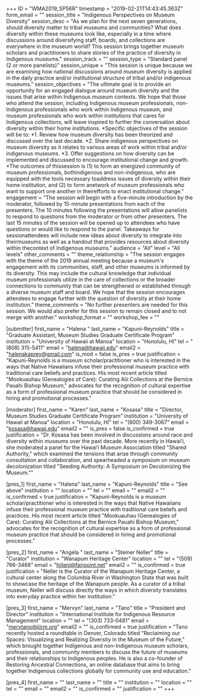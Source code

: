 +++
ID = "WMA2019_SP56R"
timestamp = "2019-02-21T14:43:45.363Z"
form_email = ""
session_title = "Indigenous Perspectives on Museum Diversity"
session_desc = "As we plan for the next seven generations, should diversity matter to tribal museums and communities? What does diversity within these museums look like, especially in a time where discussions around diversifying staff, boards, and collections are everywhere in the museum world? This session brings together museum scholars and practitioners to share stories of the practice of diversity in Indigenous museums."
session_track = ""
session_type = "Standard panel (2 or more panelists)"
session_unique = "This session is unique because we are examining how national discussions around museum diversity is applied in the daily practice and/or institutional structure of tribal and/or indigenous museums."
session_objectives = "The ultimate goal is to provide an opportunity for an engaged dialogue around museum diversity and the issues that arise within Indigenous museum contexts. We hope that those who attend the session, including Indigenous museum professionals, non-Indigenous professionals who work within Indigenous museum, and museum professionals who work within institutions that cares for Indigenous collections, will leave inspired to further the conversation about diversity within their home institutions. *Specific objectives of the session will be to: *1. Review how museum diversity has been theorized and discussed over the last decade. *2. Share indigenous perspectives on museum diversity as it relates to various areas of work within tribal and/or indigenous museums. *3. Offer suggestions on how diversity can be implemented and discussed to encourage institutional change and growth. *The outcomes of thissession is (1) to form an energized community of museum professionals, bothindigenous and non-indigenous, who are equipped with the tools necessary toaddress issues of diversity within their home institution, and (2) to form anetwork of museum professionals who want to support one another in theirefforts to enact institutional change."
engagement = "The session will begin with a five-minute introduction by the moderator, followed by 15-minute presentations from each of the presenters. The 10 minutes following the presentations will allow panelists to respond to questions from the moderator or from other presenters. The last 15 minutes of the session will be opened up to attendees who have questions or would like to respond to the panel. Takeaways for sessionattendees will include new ideas about diversity to integrate into theirmuseums as well as a handout that provides resources about diversity within thecontext of Indigenous museums."
audience = "All"
level = "All levels"
other_comments = ""
theme_relationship = "The session engages with the theme of the 2019 annual meeting because a museum's engagement with its communities, staff, and other museums is informed by its diversity. This may include the cultural knowledge that individual museum professionals utilize in the care of collections or the broader connections to community that can be strengthened or established through a diverse museum staff and board. We hope that the session encourages attendees to engage further with the question of diversity at their home institution."
theme_comments = "No further presenters are needed for this session. We would also prefer for this session to remain closed and to not merge with another."
workshop_format = ""
workshop_fee = ""

[submitter]
first_name = "Halena "
last_name = "Kapuni-Reynolds"
title = "Graduate Assistant, Museum Studies Graduate Certificate Program"
institution = "University of Hawaii at Manoa"
location = "Honolulu, HI"
tel = "(808) 315-5411"
email = "halena@hawaii.edu"
email2 = "halenakaprey@gmail.com"
is_mod = false
is_pres = true
justification = "Kapuni-Reynolds is a museum scholar/practitioner who is interested in the ways that Native Hawaiians infuse their professional museum practice with traditional care beliefs and practices. His most recent article titled \"Mookuauhau (Genealogies of Care): Curating Alii Collections at the Bernice Pauahi Bishop Museum,\" advocates for the recognition of cultural expertise as a form of professional museum practice that should be considered in hiring and promotional processes."

[moderator]
first_name = "Karen"
last_name = "Kosasa"
title = "Director, Museum Studies Graduate Certificate Program"
institution = "University of Hawaii at Manoa"
location = "Honolulu, HI"
tel = "(800) 349-3067"
email = "kosasa@hawaii.edu"
email2 = ""
is_pres = false
is_confirmed = true
justification = "Dr. Kosasa has been involved in discussions around race and diversity within museums over the past decade. More recently in Hawaiʻi, she moderated a panel for the Hawaiʻi Museum Association titled \"Shared Authority,\" which examined the tensions that arise through community consultation and collaboration, and spearheaded a symposium on museum decolonization titled \"Seeding Authority: A Symposium on Decolonizing the Museum.\""

[pres_1]
first_name = "Halena"
last_name = "Kapuni-Reynolds"
title = "See above"
institution = ""
location = ""
tel = ""
email = ""
email2 = ""
is_confirmed = true
justification = "Kapuni-Reynolds is a museum scholar/practitioner who is interested in the ways that Native Hawaiians infuse their professional museum practice with traditional care beliefs and practices. His most recent article titled \"Mookuauhau (Genealogies of Care): Curating Alii Collections at the Bernice Pauahi Bishop Museum,\" advocates for the recognition of cultural expertise as a form of professional museum practice that should be considered in hiring and promotional processes."

[pres_2]
first_name = "Angela "
last_name = "Steiner Neller"
title = "Curator"
institution = "Wanapum Heritage Center"
location = ""
tel = "(509) 766-3468"
email = "hiilani@fairpoint.net"
email2 = ""
is_confirmed = true
justification = "Neller is the Curator of the Wanapum Heritage Center, a cultural center along the Columbia River in Washington State that was built to showcase the heritage of the Wanapum people. As a curator of a tribal museum, Neller will discuss directly the ways in which diversity translates into everyday practice within her institution."

[pres_3]
first_name = "Mervyn"
last_name = "Tano"
title = "President and Director"
institution = "International Institute for Indigenous Resource Management"
location = ""
tel = "(303) 733-0481"
email = "mervtano@iiirm.org"
email2 = ""
is_confirmed = true
justification = "Tano recently hosted a roundtable in Denver, Colorado titled \"Reclaiming our Spaces: Visualizing and Realizing Diversity in the Museum of the Future,\" which brought together Indigenous and non-Indigenous museum scholars, professionals, and community members to discuss the future of museums and their relationships to Indigenous peoples. He is also a co-founder of Restoring Ancestral Connections, an online database that aims to bring together Indigenous collections globally for community use and education."

[pres_4]
first_name = ""
last_name = ""
title = ""
institution = ""
location = ""
tel = ""
email = ""
email2 = ""
is_confirmed = ""
justification = ""
+++
